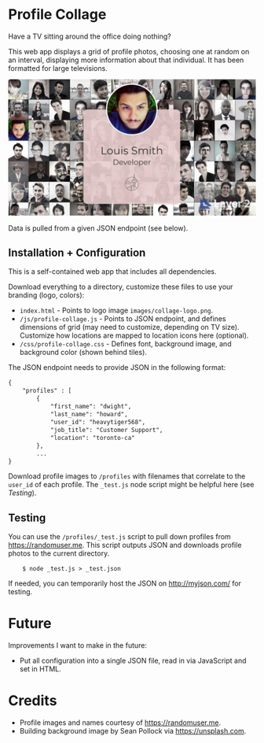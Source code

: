 # Profile Collage

Have a TV sitting around the office doing nothing?

This web app displays a grid of profile photos, choosing one at random on an interval, displaying more information about that individual. It has been formatted for large televisions.

![Screenshot of Profile Collage](/images/screenshot.jpg)

Data is pulled from a given JSON endpoint (see below).

## Installation + Configuration

This is a self-contained web app that includes all dependencies.

Download everything to a directory, customize these files to use your branding (logo, colors):

* `index.html` - Points to logo image `images/collage-logo.png`.
* `/js/profile-collage.js` - Points to JSON endpoint, and defines dimensions of grid (may need to customize, depending on TV size). Customize how locations are mapped to location icons here (optional).
* `/css/profile-collage.css` - Defines font, background image, and background color (shown behind tiles).

The JSON endpoint needs to provide JSON in the following format:

```
{
 	"profiles" : [
 		{
 			"first_name": "dwight",
 			"last_name": "howard",
 			"user_id": "heavytiger568",
			"job_title": "Customer Support",
			"location": "toronto-ca"
 		},
 		...
}
```

Download profile images to `/profiles` with filenames that correlate to the `user_id` of each profile. The `_test.js` node script might be helpful here (see _Testing_).

## Testing

You can use the `/profiles/_test.js` script to pull down profiles from <https://randomuser.me>. This script outputs JSON and downloads profile photos to the current directory.

		$ node _test.js > _test.json

If needed, you can temporarily host the JSON on <http://myjson.com/> for testing.

# Future

Improvements I want to make in the future:

* Put all configuration into a single JSON file, read in via JavaScript and set in HTML.

# Credits

* Profile images and names courtesy of <https://randomuser.me>. 
* Building background image by Sean Pollock via <https://unsplash.com>.